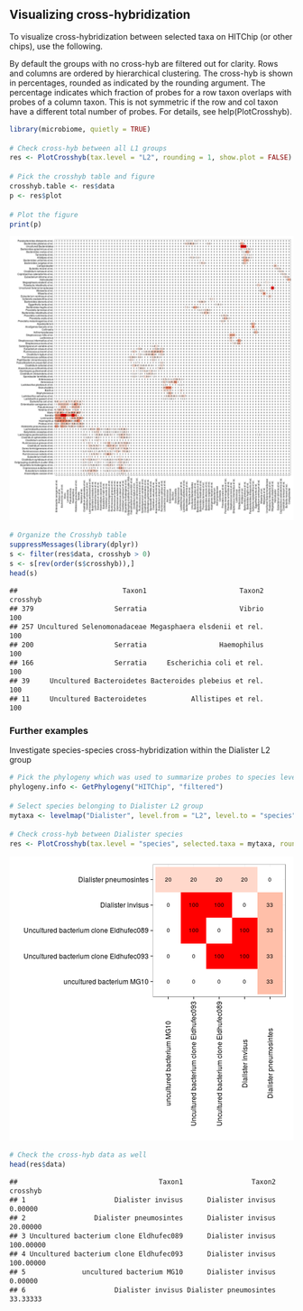 ## Visualizing cross-hybridization

To visualize cross-hybridization between selected taxa on HITChip (or
other chips), use the following.

By default the groups with no cross-hyb are filtered out for clarity. Rows and columns are ordered by hierarchical clustering. The cross-hyb is shown in percentages, rounded as indicated by the rounding argument. The percentage indicates which fraction of probes for a row taxon overlaps with probes of a column taxon. This is not symmetric if the row and col taxon have a different total number of probes. For details, see help(PlotCrosshyb).


```r
library(microbiome, quietly = TRUE)

# Check cross-hyb between all L1 groups
res <- PlotCrosshyb(tax.level = "L2", rounding = 1, show.plot = FALSE)
    
# Pick the crosshyb table and figure
crosshyb.table <- res$data
p <- res$plot

# Plot the figure    
print(p)
```

![plot of chunk chyb](figure/chyb-1.png) 

```r
# Organize the Crosshyb table
suppressMessages(library(dplyr))
s <- filter(res$data, crosshyb > 0)
s <- s[rev(order(s$crosshyb)),]
head(s)
```

```
##                          Taxon1                       Taxon2 crosshyb
## 379                    Serratia                       Vibrio      100
## 257 Uncultured Selenomonadaceae Megasphaera elsdenii et rel.      100
## 200                    Serratia                  Haemophilus      100
## 166                    Serratia     Escherichia coli et rel.      100
## 39     Uncultured Bacteroidetes Bacteroides plebeius et rel.      100
## 11     Uncultured Bacteroidetes           Allistipes et rel.      100
```


### Further examples

Investigate species-species cross-hybridization within the Dialister L2 group


```r
# Pick the phylogeny which was used to summarize probes to species level
phylogeny.info <- GetPhylogeny("HITChip", "filtered") 

# Select species belonging to Dialister L2 group
mytaxa <- levelmap("Dialister", level.from = "L2", level.to = "species", phylogeny.info = phylogeny.info)[[1]]

# Check cross-hyb between Dialister species
res <- PlotCrosshyb(tax.level = "species", selected.taxa = mytaxa, rounding = 0, phylogeny.info = phylogeny.info)
```

![plot of chunk chyb2](figure/chyb2-1.png) 

```r
# Check the cross-hyb data as well
head(res$data)
```

```
##                                   Taxon1                 Taxon2  crosshyb
## 1                      Dialister invisus      Dialister invisus   0.00000
## 2                 Dialister pneumosintes      Dialister invisus  20.00000
## 3 Uncultured bacterium clone Eldhufec089      Dialister invisus 100.00000
## 4 Uncultured bacterium clone Eldhufec093      Dialister invisus 100.00000
## 5              uncultured bacterium MG10      Dialister invisus   0.00000
## 6                      Dialister invisus Dialister pneumosintes  33.33333
```

